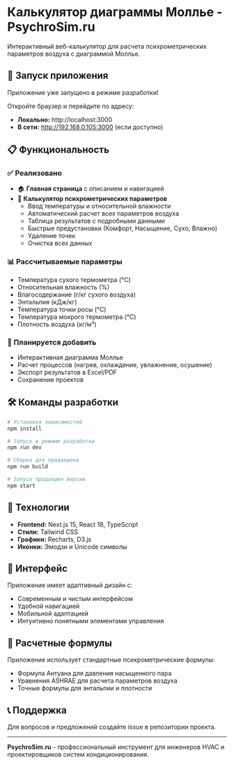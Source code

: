 # Калькулятор диаграммы Моллье - PsychroSim.ru

Интерактивный веб-калькулятор для расчета психрометрических параметров воздуха с диаграммой Моллье.

## 🚀 Запуск приложения

Приложение уже запущено в режиме разработки!

Откройте браузер и перейдите по адресу:
- **Локально:** http://localhost:3000
- **В сети:** http://192.168.0.105:3000 (если доступно)

## 📋 Функциональность

### ✅ Реализовано
- 🏠 **Главная страница** с описанием и навигацией
- 🧮 **Калькулятор психрометрических параметров**
  - Ввод температуры и относительной влажности
  - Автоматический расчет всех параметров воздуха
  - Таблица результатов с подробными данными
  - Быстрые предустановки (Комфорт, Насыщение, Сухо, Влажно)
  - Удаление точек
  - Очистка всех данных

### 📊 Рассчитываемые параметры
- Температура сухого термометра (°C)
- Относительная влажность (%)
- Влагосодержание (г/кг сухого воздуха)
- Энтальпия (кДж/кг)
- Температура точки росы (°C)
- Температура мокрого термометра (°C)
- Плотность воздуха (кг/м³)

### 🎯 Планируется добавить
- Интерактивная диаграмма Моллье
- Расчет процессов (нагрев, охлаждение, увлажнение, осушение)
- Экспорт результатов в Excel/PDF
- Сохранение проектов

## 🛠 Команды разработки

```bash
# Установка зависимостей
npm install

# Запуск в режиме разработки
npm run dev

# Сборка для продакшена
npm run build

# Запуск продакшен версии
npm start
```

## 🎨 Технологии

- **Frontend:** Next.js 15, React 18, TypeScript
- **Стили:** Tailwind CSS
- **Графики:** Recharts, D3.js
- **Иконки:** Эмодзи и Unicode символы

## 📱 Интерфейс

Приложение имеет адаптивный дизайн с:
- Современным и чистым интерфейсом
- Удобной навигацией
- Мобильной адаптацией
- Интуитивно понятными элементами управления

## 🔬 Расчетные формулы

Приложение использует стандартные психрометрические формулы:
- Формула Антуана для давления насыщенного пара
- Уравнения ASHRAE для расчета параметров воздуха
- Точные формулы для энтальпии и плотности

## 📞 Поддержка

Для вопросов и предложений создайте issue в репозитории проекта.

---

**PsychroSim.ru** - профессиональный инструмент для инженеров HVAC и проектировщиков систем кондиционирования.
